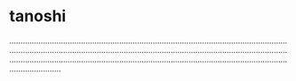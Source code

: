 # tanoshi
...........................................................................................................................................................................................................................................................................................................................................................................................................